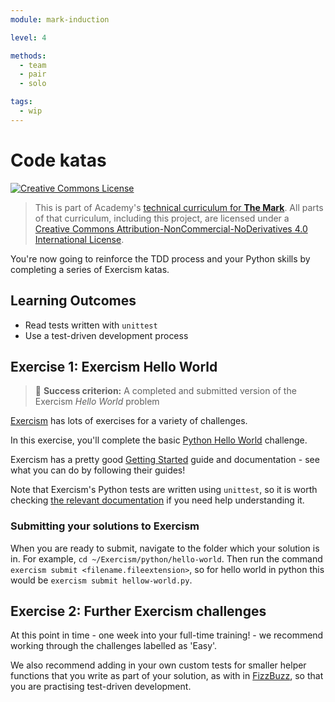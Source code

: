 ```yaml
---
module: mark-induction

level: 4

methods:
  - team
  - pair
  - solo

tags:
  - wip
---
```


# Code katas

<a rel="license" href="http://creativecommons.org/licenses/by-nc-nd/4.0/"><img alt="Creative Commons License" style="border-width:0" src="https://i.creativecommons.org/l/by-nc-nd/4.0/88x31.png" /></a>

> This is part of Academy's [technical curriculum for **The Mark**](https://github.com/WeAreAcademy/curriculum-mark). All parts of that curriculum, including this project, are licensed under a <a rel="license" href="http://creativecommons.org/licenses/by-nc-nd/4.0/">Creative Commons Attribution-NonCommercial-NoDerivatives 4.0 International License</a>.

You're now going to reinforce the TDD process and your Python skills by completing a series of Exercism katas.

## Learning Outcomes

- Read tests written with `unittest`
- Use a test-driven development process

## Exercise 1: Exercism Hello World

> 🎯 **Success criterion:** A completed and submitted version of the Exercism _Hello World_ problem

[Exercism](https://exercism.io/) has lots of exercises for a variety of challenges.

In this exercise, you'll complete the basic [Python Hello World](https://exercism.io/my/solutions/6f11fab2612a4b46986e00b1157b7ada) challenge.

Exercism has a pretty good [Getting Started](https://exercism.io/getting-started) guide and documentation - see what you can do by following their guides!

Note that Exercism's Python tests are written using `unittest`, so it is worth checking [the relevant documentation](https://docs.python.org/3/library/unittest.html) if you need help understanding it.

### Submitting your solutions to Exercism
When you are ready to submit, navigate to the folder which your solution is in. For example, `cd ~/Exercism/python/hello-world`. Then run the command `exercism submit <filename.fileextension>`, so for hello world in python this would be `exercism submit hellow-world.py`.

## Exercise 2: Further Exercism challenges

At this point in time - one week into your full-time training! - we recommend working through the challenges labelled as 'Easy'.

We also recommend adding in your own custom tests for smaller helper functions that you write as part of your solution, as with in [FizzBuzz](https://github.com/WeAreAcademy/mark-induction-proj--fizzbuzz), so that you are practising test-driven development.
